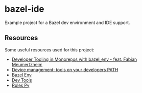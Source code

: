 # bazel-ide

Example project for a Bazel dev environment and IDE support.

## Resources

Some useful resources used for this project:

- [Developer Tooling in Monorepos with bazel_env - feat. Fabian Meumertzheim](https://www.youtube.com/watch?v=TDyUvaXaZrc)
- [Device management: tools on your developers PATH](https://blog.aspect.build/bazel-devenv)
- [Bazel Env](https://github.com/buildbuddy-io/bazel_env.bzl)
- [Dev Tools](https://github.com/luminartech/dev-tools)
- [Rules Py](https://github.com/aspect-build/rules_py/)
